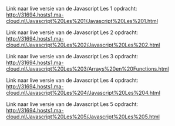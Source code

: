 ﻿Link naar live versie van de Javascript Les 1 opdracht: http://31694.hosts1.ma-cloud.nl/Javascript%20Les%201/Javascript%20Les%201.html

Link naar live versie van de Javascript Les 2 opdracht: http://31694.hosts1.ma-cloud.nl/Javascript%20Les%202/Javascript%20Les%202.html

Link naar live versie van de Javascript Les 3 opdracht: http://31694.hosts1.ma-cloud.nl/Javascript%20Les%203/Arrays%20en%20Functions.html

Link naar live versie van de Javascript Les 4 opdracht: http://31694.hosts1.ma-cloud.nl/Javascript%20Les%204/Javascript%20Les%204.html

Link naar live versie van de Javascript Les 5 opdracht: http://31694.hosts1.ma-cloud.nl/Javascript%20Les%205/Javascript%20Les%205.html